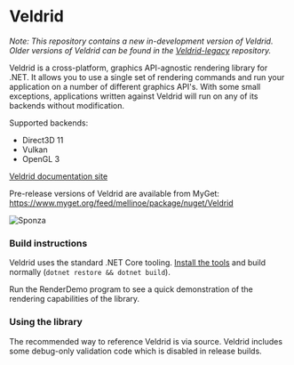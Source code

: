 # Veldrid

_Note: This repository contains a new in-development version of Veldrid. Older versions of Veldrid can be found in the [Veldrid-legacy](https://github.com/mellinoe/Veldrid-Legacy) repository._

Veldrid is a cross-platform, graphics API-agnostic rendering library for .NET. It allows you to use a single set of rendering commands and run your application on a number of different graphics API's. With some small exceptions, applications written against Veldrid will run on any of its backends without modification.

Supported backends:

* Direct3D 11
* Vulkan
* OpenGL 3

[Veldrid documentation site](https://mellinoe.github.io/veldrid-docs/)

Pre-release versions of Veldrid are available from MyGet: https://www.myget.org/feed/mellinoe/package/nuget/Veldrid

![Sponza](https://i.imgur.com/ccZVYol.jpg)

### Build instructions

Veldrid  uses the standard .NET Core tooling. [Install the tools](https://www.microsoft.com/net/download/core) and build normally (`dotnet restore && dotnet build`).

Run the RenderDemo program to see a quick demonstration of the rendering capabilities of the library.

### Using the library

The recommended way to reference Veldrid is via source. Veldrid includes some debug-only validation code which is disabled in release builds.

